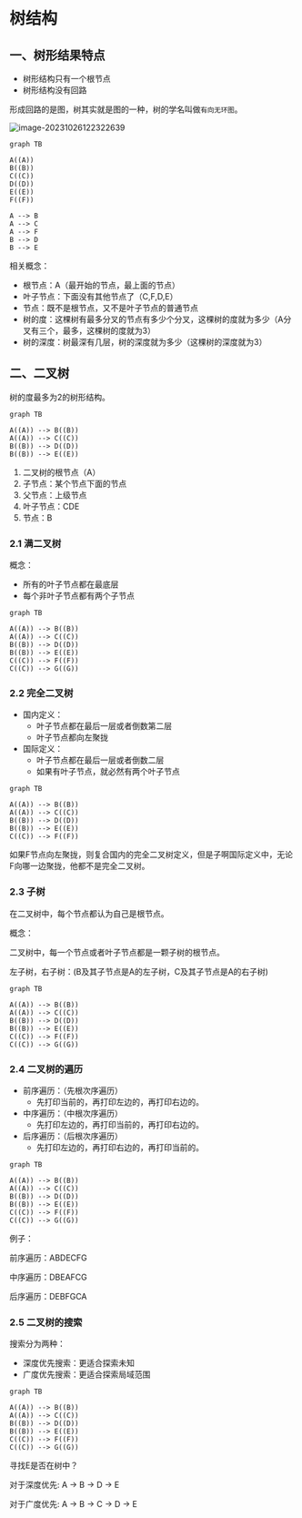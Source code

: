 # 树结构

## 一、树形结果特点

- 树形结构只有一个根节点
- 树形结构没有回路

形成回路的是图，树其实就是图的一种，树的学名叫做`有向无环图`。

![image-20231026122322639](https://raw.githubusercontent.com/zml212/FigureBed/main/202310261223730.png)

```mermaid
graph TB

A((A))
B((B))
C((C))
D((D))
E((E))
F((F))

A --> B
A --> C
A --> F
B --> D
B --> E
```





相关概念：

- 根节点：A（最开始的节点，最上面的节点）
- 叶子节点：下面没有其他节点了（C,F,D,E）
- 节点：既不是根节点，又不是叶子节点的普通节点
- 树的度：这棵树有最多分叉的节点有多少个分叉，这棵树的度就为多少（A分叉有三个，最多，这棵树的度就为3）
- 树的深度：树最深有几层，树的深度就为多少（这棵树的深度就为3）

## 二、二叉树

树的度最多为2的树形结构。

```mermaid
graph TB

A((A)) --> B((B))
A((A)) --> C((C))
B((B)) --> D((D))
B((B)) --> E((E))

```
1. 二叉树的根节点（A）
2. 子节点：某个节点下面的节点
3. 父节点：上级节点
4. 叶子节点：CDE
5. 节点：B

### 2.1 满二叉树

概念：

- 所有的叶子节点都在最底层
- 每个非叶子节点都有两个子节点

```mermaid
graph TB

A((A)) --> B((B))
A((A)) --> C((C))
B((B)) --> D((D))
B((B)) --> E((E))
C((C)) --> F((F))
C((C)) --> G((G))
```

### 2.2 完全二叉树

- 国内定义：
    - 叶子节点都在最后一层或者倒数第二层
    - 叶子节点都向左聚拢
- 国际定义：
    - 叶子节点都在最后一层或者倒数二层
    - 如果有叶子节点，就必然有两个叶子节点

 ```mermaid
 graph TB
 
 A((A)) --> B((B))
 A((A)) --> C((C))
 B((B)) --> D((D))
 B((B)) --> E((E))
 C((C)) --> F((F))
 ```

如果F节点向左聚拢，则复合国内的完全二叉树定义，但是子啊国际定义中，无论F向哪一边聚拢，他都不是完全二叉树。

### 2.3 子树

在二叉树中，每个节点都认为自己是根节点。

概念：

二叉树中，每一个节点或者叶子节点都是一颗子树的根节点。

左子树，右子树：(B及其子节点是A的左子树，C及其子节点是A的右子树)

```mermaid
graph TB

A((A)) --> B((B))
A((A)) --> C((C))
B((B)) --> D((D))
B((B)) --> E((E))
C((C)) --> F((F))
C((C)) --> G((G))
```

### 2.4 二叉树的遍历

- 前序遍历：（先根次序遍历）
    - 先打印当前的，再打印左边的，再打印右边的。
- 中序遍历：（中根次序遍历）
    - 先打印左边的，再打印当前的，再打印右边的。
- 后序遍历：（后根次序遍历）
    - 先打印左边的，再打印右边的，再打印当前的。

```mermaid
graph TB

A((A)) --> B((B))
A((A)) --> C((C))
B((B)) --> D((D))
B((B)) --> E((E))
C((C)) --> F((F))
C((C)) --> G((G))
```

例子：

前序遍历：ABDECFG

中序遍历：DBEAFCG

后序遍历：DEBFGCA

### 2.5 二叉树的搜索

搜索分为两种：

- 深度优先搜索：更适合探索未知
- 广度优先搜索：更适合探索局域范围

```mermaid
graph TB

A((A)) --> B((B))
A((A)) --> C((C))
B((B)) --> D((D))
B((B)) --> E((E))
C((C)) --> F((F))
C((C)) --> G((G))
```

寻找E是否在树中？

对于深度优先: A -> B -> D -> E

对于广度优先: A -> B -> C -> D -> E

